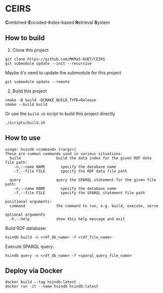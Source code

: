 # CEIRS

**C**ombined-**E**ncoded-**I**ndex-based **R**etrieval **S**ystem

## How to build

1. Clone this project

```shell
git clone https://github.com/MKMaS-GUET/CEIRS
git submodule update --init --recursive
```

Maybe it's need to update the submodule for this project

```shell
git submodule update --remote
```

2. Build this project 
 
```shell
cmake -B build -DCMAKE_BUILD_TYPE=Release
cmake --build build
```

Or use the `build.sh` script to build this project directly

```shell
./scripts/build.sh
```

## How to use

```
usage: hsindb <command> [<args>]
These are common commands used in various situations:
  build                build the data index for the given RDF data file path:
    -n,--name NAME       specify the database name
    -f,--file FILE       specify the RDF data file path

  query                query the SPARQL statement for the given file path:
    -n,--name NAME       specify the database name
    -f,--file FILE       specify the SPARQL statement file path

positional arguments:
  command              the command to run, e.g. build, execute, serve

optional arguments
  -h,--help            show this help message and exit

```

Build RDF database:

```shell
hsindb build -n <rdf_db_name> -f <rdf_file_name>
```

Execute SPARQL query:

```shell
hsindb query -n <rdf_db_name> -f <sparql_query_file_name>
```

## Deploy via Docker

```shell
docker build --tag hsindb:latest .
docker run -it --name hsindb hsindb:latest
```
